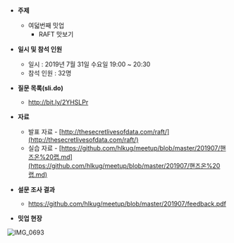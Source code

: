 - **주제**
  
  - 여덟번째 밋업
    - RAFT 맛보기
- **일시 및 참석 인원**
  - 일시 : 2019년 7월 31일 수요일 19:00 ~ 20:30
  - 참석 인원 : 32명
- **질문 목록(sli.do)**
  - http://bit.ly/2YHSLPr
- **자료**
  - 발표 자료 - [http://thesecretlivesofdata.com/raft/](http://thesecretlivesofdata.com/raft/) 
  - 실습 자료 - [https://github.com/hlkug/meetup/blob/master/201907/핸즈온%20랩.md](https://github.com/hlkug/meetup/blob/master/201907/핸즈온%20랩.md)
- **설문 조사 결과**
  - https://github.com/hlkug/meetup/blob/master/201907/feedback.pdf
- **밋업 현장**

![IMG_0693](https://github.com/hlkug/meetup/blob/master/201907/images/meetup.jpg)

